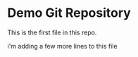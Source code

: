 # Demo Git Repository

This is the first file in this repo.

i'm adding a few more lines
to this file
